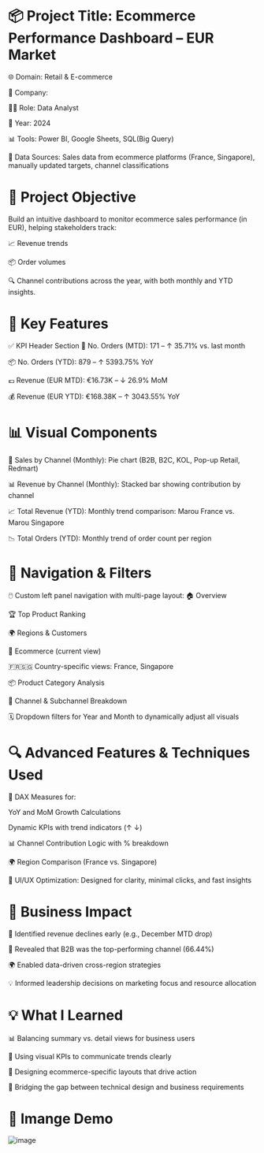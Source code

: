 # 📦 Project Title: Ecommerce Performance Dashboard – EUR Market
🌐 Domain: Retail & E-commerce

🏢 Company: 

🧑‍💻 Role: Data Analyst

📅 Year: 2024

📊 Tools: Power BI, Google Sheets, SQL(Big Query)

📂 Data Sources: Sales data from ecommerce platforms (France, Singapore), manually updated targets, channel classifications
# 🎯 Project Objective
Build an intuitive dashboard to monitor ecommerce sales performance (in EUR), helping stakeholders track:

📈 Revenue trends

📦 Order volumes

🔍 Channel contributions
across the year, with both monthly and YTD insights.

# 🔑 Key Features
✅ KPI Header Section
🧾 No. Orders (MTD): 171 – ↑ 35.71% vs. last month

📦 No. Orders (YTD): 879 – ↑ 5393.75% YoY

💶 Revenue (EUR MTD): €16.73K – ↓ 26.9% MoM

💰 Revenue (EUR YTD): €168.38K – ↑ 3043.55% YoY

# 📊 Visual Components
🥧 Sales by Channel (Monthly): Pie chart (B2B, B2C, KOL, Pop-up Retail, Redmart)

📊 Revenue by Channel (Monthly): Stacked bar showing contribution by channel

📈 Total Revenue (YTD): Monthly trend comparison: Marou France vs. Marou Singapore

📉 Total Orders (YTD): Monthly trend of order count per region

# 🧭 Navigation & Filters
🖱️ Custom left panel navigation with multi-page layout:
🏠 Overview

🏆 Top Product Ranking

🌍 Regions & Customers

🛒 Ecommerce (current view)

🇫🇷🇸🇬 Country-specific views: France, Singapore

📦 Product Category Analysis

🔗 Channel & Subchannel Breakdown

🗓️ Dropdown filters for Year and Month to dynamically adjust all visuals

# 🔍 Advanced Features & Techniques Used
📐 DAX Measures for:

YoY and MoM Growth Calculations

Dynamic KPIs with trend indicators (↑ ↓)

📊 Channel Contribution Logic with % breakdown

🌍 Region Comparison (France vs. Singapore)

🎨 UI/UX Optimization: Designed for clarity, minimal clicks, and fast insights

# 💼 Business Impact
🚨 Identified revenue declines early (e.g., December MTD drop)

🧭 Revealed that B2B was the top-performing channel (66.44%)

🌍 Enabled data-driven cross-region strategies

💡 Informed leadership decisions on marketing focus and resource allocation

# 💡 What I Learned
📊 Balancing summary vs. detail views for business users

🎯 Using visual KPIs to communicate trends clearly

🧠 Designing ecommerce-specific layouts that drive action

🤝 Bridging the gap between technical design and business requirements
# 🎨 Imange Demo
![image](https://github.com/user-attachments/assets/8b0da237-0cf4-4bd3-a4ba-3a01089e0f51)

